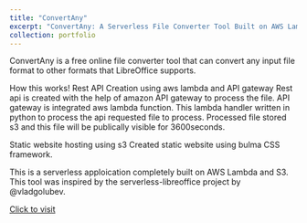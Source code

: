 ```yaml
---
title: "ConvertAny"
excerpt: "ConvertAny: A Serverless File Converter Tool Built on AWS Lambda and S3 <br/><img src='/images/convertany1.PNG'>"
collection: portfolio
---
```


ConvertAny is a free online file converter tool that can convert any input file format to other formats that LibreOffice supports.

How this works!
Rest API Creation using aws lambda and API gateway
Rest api is created with the help of amazon API gateway to process the file. API gateway is integrated aws lambda function. This lambda handler written in python to process the api requested file to process. Processed file stored s3 and this file will be publically visible for 3600seconds.

Static website hosting using s3
Created static website using bulma CSS framework.

This is a serverless apploication completely built on AWS Lambda and S3. This tool was inspired by the serverless-libreoffice project by @vladgolubev.

[Click to visit](convertany.justprint.io)
